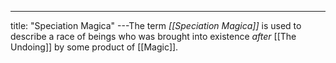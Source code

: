 ---
title: "Speciation Magica"
---The term *[[Speciation Magica]]* is used to describe a race of beings who was brought into existence *after* [[The Undoing]] by some product of [[Magic]].
